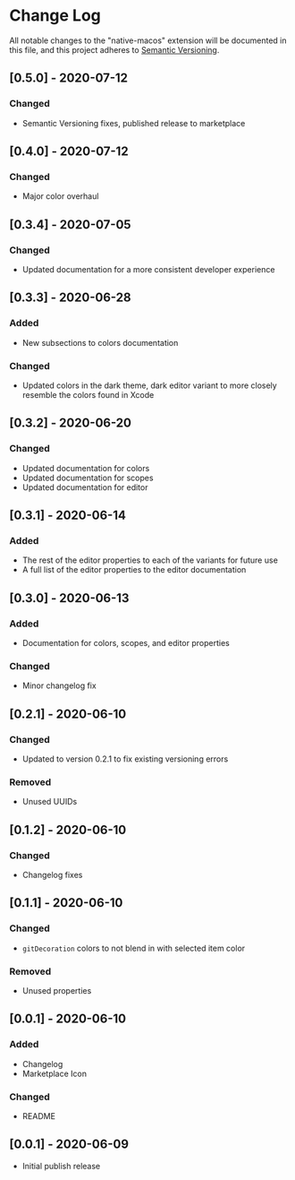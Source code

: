 # Change Log

All notable changes to the "native-macos" extension will be documented in this file, and this project adheres to [Semantic Versioning](https://semver.org/spec/v2.0.0.html).

## [0.5.0] - 2020-07-12

### Changed

- Semantic Versioning fixes, published release to marketplace

## [0.4.0] - 2020-07-12

### Changed

- Major color overhaul

## [0.3.4] - 2020-07-05

### Changed

- Updated documentation for a more consistent developer experience

## [0.3.3] - 2020-06-28

### Added

- New subsections to colors documentation

### Changed

- Updated colors in the dark theme, dark editor variant to more closely resemble the colors found in Xcode

## [0.3.2] - 2020-06-20

### Changed

- Updated documentation for colors
- Updated documentation for scopes
- Updated documentation for editor

## [0.3.1] - 2020-06-14

### Added

- The rest of the editor properties to each of the variants for future use
- A full list of the editor properties to the editor documentation

## [0.3.0] - 2020-06-13

### Added

- Documentation for colors, scopes, and editor properties

### Changed

- Minor changelog fix

## [0.2.1] - 2020-06-10

### Changed

- Updated to version 0.2.1 to fix existing versioning errors

### Removed

- Unused UUIDs

## [0.1.2] - 2020-06-10

### Changed

- Changelog fixes

## [0.1.1] - 2020-06-10

### Changed

- `gitDecoration` colors to not blend in with selected item color

### Removed

- Unused properties

## [0.0.1] - 2020-06-10

### Added

- Changelog
- Marketplace Icon

### Changed

- README

## [0.0.1] - 2020-06-09

- Initial publish release
